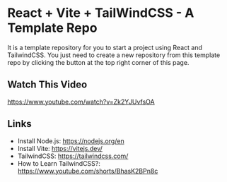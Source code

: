 # React + Vite + TailWindCSS - A Template Repo

It is a template repository for you to start a project using React and TailwindCSS. You just need to create a new repository from this template repo by clicking the button at the top right corner of this page.


## Watch This Video

https://www.youtube.com/watch?v=Zk2YJUvfsOA

## Links

- Install Node.js: https://nodejs.org/en
- Install Vite: https://vitejs.dev/
- TailwindCSS: https://tailwindcss.com/
- How to Learn TailwindCSS?: https://www.youtube.com/shorts/BhasK2BPn8c
